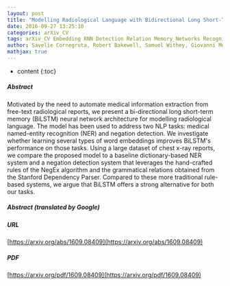 ```yaml
---
layout: post
title: "Modelling Radiological Language with Bidirectional Long Short-Term Memory Networks"
date: 2016-09-27 13:25:10
categories: arXiv_CV
tags: arXiv_CV Embedding RNN Detection Relation Memory_Networks Recognition
author: Savelie Cornegruta, Robert Bakewell, Samuel Withey, Giovanni Montana
mathjax: true
---
```


* content
{:toc}

##### Abstract
Motivated by the need to automate medical information extraction from free-text radiological reports, we present a bi-directional long short-term memory (BiLSTM) neural network architecture for modelling radiological language. The model has been used to address two NLP tasks: medical named-entity recognition (NER) and negation detection. We investigate whether learning several types of word embeddings improves BiLSTM's performance on those tasks. Using a large dataset of chest x-ray reports, we compare the proposed model to a baseline dictionary-based NER system and a negation detection system that leverages the hand-crafted rules of the NegEx algorithm and the grammatical relations obtained from the Stanford Dependency Parser. Compared to these more traditional rule-based systems, we argue that BiLSTM offers a strong alternative for both our tasks.

##### Abstract (translated by Google)


##### URL
[https://arxiv.org/abs/1609.08409](https://arxiv.org/abs/1609.08409)

##### PDF
[https://arxiv.org/pdf/1609.08409](https://arxiv.org/pdf/1609.08409)

